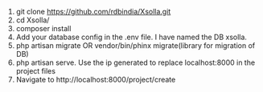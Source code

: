 1. git clone https://github.com/rdbindia/Xsolla.git
2. cd Xsolla/
3. composer install
4. Add your database config in the .env file. I have named the DB xsolla.
5. php artisan migrate OR vendor/bin/phinx migrate(library for migration of DB)
6. php artisan serve. Use the ip generated to replace localhost:8000 in the project files
7. Navigate to http://localhost:8000/project/create

